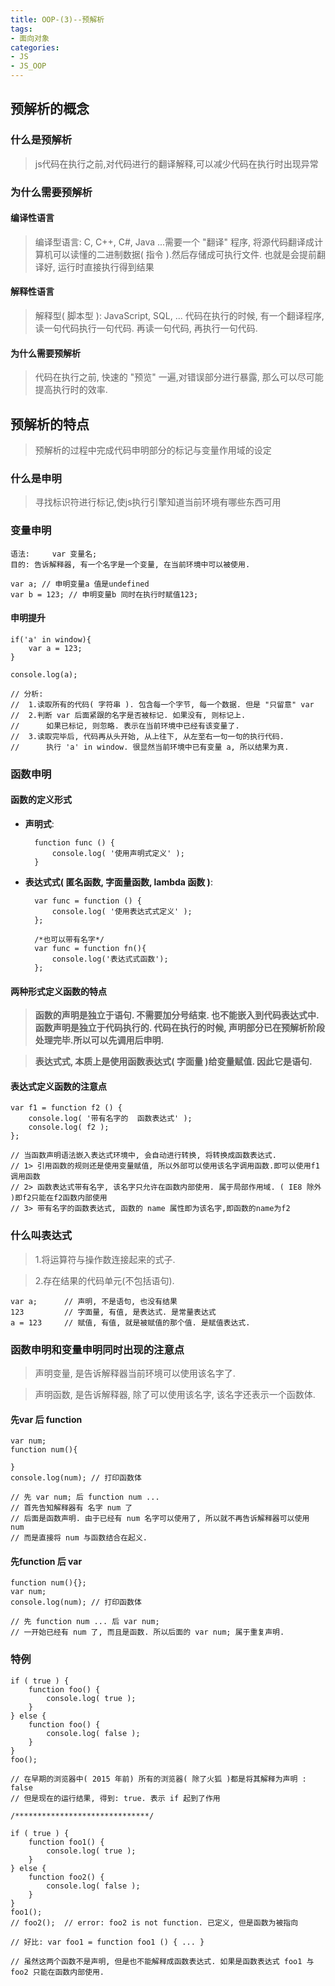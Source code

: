 ```yaml
---
title: OOP-(3)--预解析
tags: 
- 面向对象
categories:
- JS
- JS_OOP
---
```


## 预解析的概念
### 什么是预解析
> js代码在执行之前,对代码进行的翻译解释,可以减少代码在执行时出现异常

### 为什么需要预解析

#### 编译性语言
> 编译型语言: C, C++, C#, Java ...需要一个 "翻译" 程序, 将源代码翻译成计算机可以读懂的二进制数据( 指令 ).然后存储成可执行文件. 也就是会提前翻译好, 运行时直接执行得到结果

#### 解释性语言
> 解释型( 脚本型 ): JavaScript, SQL, ... 代码在执行的时候, 有一个翻译程序, 读一句代码执行一句代码. 再读一句代码, 再执行一句代码.

#### 为什么需要预解析

> 代码在执行之前, 快速的 "预览" 一遍,对错误部分进行暴露, 那么可以尽可能提高执行时的效率.

## 预解析的特点

> 预解析的过程中完成代码申明部分的标记与变量作用域的设定

### 什么是申明

> 寻找标识符进行标记,使js执行引擎知道当前环境有哪些东西可用

### 变量申明

	语法: 	var 变量名;
	目的: 告诉解释器, 有一个名字是一个变量, 在当前环境中可以被使用.
	
	var a; // 申明变量a 值是undefined
	var b = 123; // 申明变量b 同时在执行时赋值123;
	
#### 申明提升

	if('a' in window){
		var a = 123;
	}
	
	console.log(a);
	
	// 分析:
	//	1.读取所有的代码( 字符串 ). 包含每一个字节, 每一个数据. 但是 "只留意" var
	// 	2.判断 var 后面紧跟的名字是否被标记. 如果没有, 则标记上. 
	//		如果已标记, 则忽略.	表示在当前环境中已经有该变量了.
	// 	3.读取完毕后, 代码再从头开始, 从上往下, 从左至右一句一句的执行代码.
	//		执行 'a' in window. 很显然当前环境中已有变量 a, 所以结果为真.

### 函数申明 

#### 函数的定义形式

- **声明式**:	

		function func () {
			console.log( '使用声明式定义' );
		}
					
- **表达式式( 匿名函数, 字面量函数, lambda 函数 )**:

		var func = function () {
			console.log( '使用表达式式定义' );
		};
		
		/*也可以带有名字*/
		var func = function fn(){
			console.log('表达式式函数');
		};
		
#### 两种形式定义函数的特点

> **函数的声明是独立于语句. 不需要加分号结束. 也不能嵌入到代码表达式中.**
> **函数声明是独立于代码执行的. 代码在执行的时候, 声明部分已在预解析阶段处理完毕.所以可以先调用后申明.**

> **表达式式, 本质上是使用函数表达式( 字面量 )给变量赋值. 因此它是语句.**

#### 表达式定义函数的注意点

	var f1 = function f2 () {
		console.log( '带有名字的  函数表达式' );
		console.log( f2 );
	};

	// 当函数声明语法嵌入表达式环境中, 会自动进行转换, 将转换成函数表达式.
	// 1> 引用函数的规则还是使用变量赋值, 所以外部可以使用该名字调用函数.即可以使用f1调用函数
	// 2> 函数表达式带有名字, 该名字只允许在函数内部使用. 属于局部作用域. ( IE8 除外 )即f2只能在f2函数内部使用
	// 3> 带有名字的函数表达式, 函数的 name 属性即为该名字,即函数的name为f2

### 什么叫表达式

> 1.将运算符与操作数连接起来的式子.

> 2.存在结果的代码单元(不包括语句).
	
	var a;		// 声明, 不是语句, 也没有结果
	123			// 字面量, 有值, 是表达式. 是常量表达式
	a = 123		// 赋值, 有值, 就是被赋值的那个值. 是赋值表达式.
	
### 函数申明和变量申明同时出现的注意点

> 声明变量, 是告诉解释器当前环境可以使用该名字了.

> 声明函数, 是告诉解释器, 除了可以使用该名字, 该名字还表示一个函数体.

#### 先var 后 function

	var num;
	function num(){
		
	}
	console.log(num); // 打印函数体
	
	// 先 var num; 后 function num ...
	// 首先告知解释器有 名字 num 了
	// 后面是函数声明. 由于已经有 num 名字可以使用了, 所以就不再告诉解释器可以使用 num
	// 而是直接将 num 与函数结合在起义.
#### 先function 后 var

	function num(){};
	var num;
	console.log(num); // 打印函数体
	
	// 先 function num ... 后 var num;
	// 一开始已经有 num 了, 而且是函数. 所以后面的 var num; 属于重复声明.

### 特例

	if ( true ) {
		function foo() {
			console.log( true );
		}
	} else {
		function foo() {
			console.log( false );
		}
	}
	foo();
	
	// 在早期的浏览器中( 2015 年前) 所有的浏览器( 除了火狐 )都是将其解释为声明 : false
	// 但是现在的运行结果, 得到: true. 表示 if 起到了作用
	
	/******************************/
	
	if ( true ) {
		function foo1() {
			console.log( true );
		}
	} else {
		function foo2() {
			console.log( false );
		}
	}
	foo1();
	// foo2();  // error: foo2 is not function. 已定义, 但是函数为被指向

	// 好比: var foo1 = function foo1 () { ... }

	// 虽然这两个函数不是声明, 但是也不能解释成函数表达式. 如果是函数表达式 foo1 与 foo2 只能在函数内部使用.
